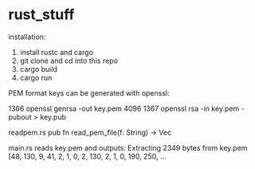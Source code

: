# rust_stuff

installation:
1. install rustc and cargo
2. git clone and cd into this repo
3. cargo build
4. cargo run



PEM format keys can be generated with openssl:

 1366  openssl genrsa -out key.pem 4096
 1367  openssl rsa -in key.pem -pubout > key.pub


readpem.rs
	pub fn read_pem_file(f: String) -> Vec<u8>

main.rs
	reads key.pem and outputs:
	Extracting 2349 bytes from key.pem
	[48, 130, 9, 41, 2, 1, 0, 2, 130, 2, 1, 0, 190, 250, ...